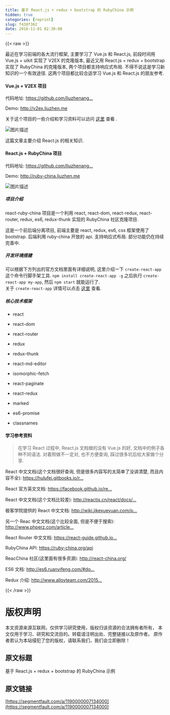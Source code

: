 ```yaml
---
title: 基于 React.js + redux + bootstrap 的 RubyChina 示例
hidden: true
categories: [reprint]
slug: f438f362
date: 2018-11-01 02:30:08
---
```


{{< raw >}}
<p>&#x6700;&#x8FD1;&#x5728;&#x5B66;&#x4E60;&#x524D;&#x7AEF;&#x7684;&#x5404;&#x5927;&#x6D41;&#x884C;&#x6846;&#x67B6;, &#x4E3B;&#x8981;&#x5B66;&#x4E60;&#x4E86; Vue.js &#x548C; React.js, &#x524D;&#x6BB5;&#x65F6;&#x95F4;&#x7528; Vue.js + uikit &#x5B9E;&#x73B0;&#x4E86; V2EX &#x7684;&#x514B;&#x9686;&#x7248;&#x672C;, &#x6700;&#x8FD1;&#x53C8;&#x7528; React.js + redux + bootstrap &#x5B9E;&#x73B0;&#x4E86; RubyChina &#x7684;&#x514B;&#x9686;&#x7248;&#x672C;, &#x4E24;&#x4E2A;&#x9879;&#x76EE;&#x90FD;&#x652F;&#x6301;&#x54CD;&#x5E94;&#x5F0F;&#x5E03;&#x5C40;. &#x4E0D;&#x5F97;&#x4E0D;&#x8BF4;&#x8FD9;&#x662F;&#x5B66;&#x4E60;&#x65B0;&#x77E5;&#x8BC6;&#x7684;&#x4E00;&#x4E2A;&#x6709;&#x6548;&#x9014;&#x5F84;. &#x8FD9;&#x4E24;&#x4E2A;&#x9879;&#x76EE;&#x90FD;&#x6BD4;&#x8F83;&#x5408;&#x9002;&#x5B66;&#x4E60; Vue.js &#x548C; React.js &#x7684;&#x670B;&#x53CB;&#x53C2;&#x8003;.</p><h4>Vue.js + V2EX &#x9879;&#x76EE;</h4><p>&#x4EE3;&#x7801;&#x5730;&#x5740;: <a href="https://github.com/liuzhenangel/v2ex_frontend" rel="nofollow noreferrer" target="_blank">https://github.com/liuzhenang...</a></p><p>Demo: <a href="http://v2ex.liuzhen.me" rel="nofollow noreferrer" target="_blank">http://v2ex.liuzhen.me</a></p><p>&#x5173;&#x4E8E;&#x8FD9;&#x4E2A;&#x9879;&#x76EE;&#x7684;&#x4E00;&#x4E9B;&#x4ECB;&#x7ECD;&#x548C;&#x5B66;&#x4E60;&#x8D44;&#x6599;&#x53EF;&#x4EE5;&#x8BBF;&#x95EE; <a href="https://github.com/liuzhenangel/v2ex_frontend" rel="nofollow noreferrer" target="_blank">&#x8FD9;&#x91CC;</a> &#x67E5;&#x770B; .</p><p><span class="img-wrap"><img data-src="/img/bVD51L?w=1365&amp;h=1365" src="https://static.alili.tech/img/bVD51L?w=1365&amp;h=1365" alt="&#x56FE;&#x7247;&#x63CF;&#x8FF0;" title="&#x56FE;&#x7247;&#x63CF;&#x8FF0;" style="cursor:pointer;display:inline"></span></p><p>&#x8FD9;&#x7BC7;&#x6587;&#x7AE0;&#x4E3B;&#x8981;&#x4ECB;&#x7ECD; React.js &#x7684;&#x76F8;&#x5173;&#x77E5;&#x8BC6;.</p><h4>React.js + RubyChina &#x9879;&#x76EE;</h4><p>&#x4EE3;&#x7801;&#x5730;&#x5740;: <a href="https://github.com/liuzhenangel/react-ruby-china" rel="nofollow noreferrer" target="_blank">https://github.com/liuzhenang...</a></p><p>Demo: <a href="http://ruby-china.liuzhen.me" rel="nofollow noreferrer" target="_blank">http://ruby-china.liuzhen.me</a></p><p><span class="img-wrap"><img data-src="/img/bVD51V?w=1911&amp;h=1248" src="https://static.alili.tech/img/bVD51V?w=1911&amp;h=1248" alt="&#x56FE;&#x7247;&#x63CF;&#x8FF0;" title="&#x56FE;&#x7247;&#x63CF;&#x8FF0;" style="cursor:pointer;display:inline"></span></p><h5>&#x9879;&#x76EE;&#x4ECB;&#x7ECD;</h5><p>react-ruby-china &#x9879;&#x76EE;&#x662F;&#x4E00;&#x4E2A;&#x5229;&#x7528; react, react-dom, react-redux, react-router, redux, es6, redux-thunk &#x5B9E;&#x73B0;&#x7684; RubyChina &#x793E;&#x533A;&#x514B;&#x9686;&#x9879;&#x76EE;.</p><p>&#x8FD9;&#x662F;&#x4E00;&#x4E2A;&#x524D;&#x540E;&#x7AEF;&#x5206;&#x79BB;&#x9879;&#x76EE;, &#x524D;&#x7AEF;&#x4E3B;&#x8981;&#x662F; react, redux, es6, css &#x6846;&#x67B6;&#x4F7F;&#x7528;&#x4E86; bootstrap. &#x540E;&#x7AEF;&#x5229;&#x7528; ruby-china &#x5F00;&#x653E;&#x7684; api. &#x652F;&#x6301;&#x54CD;&#x5E94;&#x5F0F;&#x5E03;&#x5C40;. &#x90E8;&#x5206;&#x529F;&#x80FD;&#x4ECD;&#x5728;&#x6301;&#x7EED;&#x5B8C;&#x5584;&#x4E2D;.</p><h5>&#x5F00;&#x53D1;&#x73AF;&#x5883;&#x642D;&#x5EFA;</h5><p>&#x53EF;&#x4EE5;&#x6839;&#x636E;&#x4E0B;&#x65B9;&#x5217;&#x51FA;&#x7684;&#x5B98;&#x65B9;&#x6587;&#x6863;&#x91CC;&#x9762;&#x6709;&#x8BE6;&#x7EC6;&#x8BF4;&#x660E;, &#x8FD9;&#x91CC;&#x4ECB;&#x7ECD;&#x4E00;&#x4E0B; <code>create-react-app</code> &#x8FD9;&#x4E2A;&#x547D;&#x4EE4;&#x884C;&#x811A;&#x624B;&#x67B6;&#x5DE5;&#x5177;. <code>npm install create-react-app -g</code> &#x4E4B;&#x540E;&#x6267;&#x884C; <code>create-react-app my-app</code>, &#x7136;&#x540E; <code>npm start</code> &#x5C31;&#x80FD;&#x8FD0;&#x884C;&#x4E86;.<br>&#x5173;&#x4E8E; <code>create-react-app</code> &#x8BE6;&#x60C5;&#x53EF;&#x4EE5;&#x70B9;&#x51FB; <a href="https://github.com/facebookincubator/create-react-app" rel="nofollow noreferrer" target="_blank">&#x8FD9;&#x91CC;</a> &#x67E5;&#x770B;.</p><h5>&#x6838;&#x5FC3;&#x6280;&#x672F;&#x6846;&#x67B6;</h5><ul><li><p>react</p></li><li><p>react-dom</p></li><li><p>react-router</p></li><li><p>redux</p></li><li><p>redux-thunk</p></li><li><p>react-md-editor</p></li><li><p>isomorphic-fetch</p></li><li><p>react-paginate</p></li><li><p>react-redux</p></li><li><p>marked</p></li><li><p>es6-promise</p></li><li><p>classnames</p></li></ul><h4>&#x5B66;&#x4E60;&#x53C2;&#x8003;&#x8D44;&#x6599;</h4><blockquote><p>&#x5728;&#x5B66;&#x4E60; React &#x8FC7;&#x7A0B;&#x4E2D;, React.js &#x6587;&#x6863;&#x505A;&#x7684;&#x6CA1;&#x6709; Vue.js &#x7684;&#x597D;, &#x6587;&#x6863;&#x4E2D;&#x7684;&#x4F8B;&#x5B50;&#x5404;&#x79CD;&#x4E0D;&#x540C;&#x8BED;&#x6CD5;. &#x5BF9;&#x7740;&#x7167;&#x505A;&#x4E0D;&#x4E00;&#x5B9A;&#x5BF9;, &#x4E5F;&#x4E0D;&#x65B9;&#x4FBF;&#x67E5;&#x8BE2;, &#x8E29;&#x8FC7;&#x5F88;&#x591A;&#x5751;&#x540E;&#x7ED9;&#x5927;&#x5BB6;&#x505A;&#x4E2A;&#x5206;&#x4EAB;.</p></blockquote><p>React &#x4E2D;&#x6587;&#x6587;&#x6863;(&#x8FD9;&#x4E2A;&#x6587;&#x6863;&#x5F88;&#x597D;&#x67E5;&#x8BE2;, &#x4F46;&#x662F;&#x5F88;&#x591A;&#x5185;&#x5BB9;&#x5199;&#x7684;&#x592A;&#x7B80;&#x5355;&#x4E86;&#x6CA1;&#x8BB2;&#x6E05;&#x695A;, &#x800C;&#x4E14;&#x5185;&#x5BB9;&#x4E0D;&#x5168;): <a href="https://hulufei.gitbooks.io/react-tutorial/content/index.html" rel="nofollow noreferrer" target="_blank">https://hulufei.gitbooks.io/r...</a></p><p>React &#x5B98;&#x65B9;&#x82F1;&#x6587;&#x6587;&#x6863;: <a href="https://facebook.github.io/react/docs/getting-started.html" rel="nofollow noreferrer" target="_blank">https://facebook.github.io/re...</a></p><p>React &#x4E2D;&#x6587;&#x6587;&#x6863;(&#x8FD9;&#x4E2A;&#x6587;&#x6863;&#x6BD4;&#x8F83;&#x5DEE;): <a href="http://reactjs.cn/react/docs/getting-started-zh-CN.html" rel="nofollow noreferrer" target="_blank">http://reactjs.cn/react/docs/...</a></p><p>&#x6781;&#x5BA2;&#x5B66;&#x9662;&#x63D0;&#x4F9B;&#x7684; React &#x4E2D;&#x6587;&#x6587;&#x6863;: <a href="http://wiki.jikexueyuan.com/project/react/" rel="nofollow noreferrer" target="_blank">http://wiki.jikexueyuan.com/p...</a></p><p>&#x53E6;&#x4E00;&#x4E2A; Reac &#x4E2D;&#x6587;&#x6587;&#x6863;(&#x8FD9;&#x4E2A;&#x6BD4;&#x8F83;&#x5168;&#x9762;, &#x4F46;&#x662F;&#x4E0D;&#x4FBF;&#x4E8E;&#x641C;&#x7D22;): <a href="http://www.phperz.com/article/15/0712/140537.html" rel="nofollow noreferrer" target="_blank">http://www.phperz.com/article...</a></p><p>React Router &#x4E2D;&#x6587;&#x6587;&#x6863;: <a href="https://react-guide.github.io/react-router-cn/" rel="nofollow noreferrer" target="_blank">https://react-guide.github.io...</a></p><p>RubyChina API: <a href="https://ruby-china.org/api" rel="nofollow noreferrer" target="_blank">https://ruby-china.org/api</a></p><p>ReacChina &#x793E;&#x533A;(&#x8FD9;&#x91CC;&#x9762;&#x6709;&#x5F88;&#x591A;&#x8D44;&#x6E90;): <a href="http://react-china.org/" rel="nofollow noreferrer" target="_blank">http://react-china.org/</a></p><p>ES6 &#x6587;&#x6863;: <a href="http://es6.ruanyifeng.com/#docs/intro" rel="nofollow noreferrer" target="_blank">http://es6.ruanyifeng.com/#do...</a></p><p>Redux &#x4ECB;&#x7ECD;: <a href="http://www.alloyteam.com/2015/09/react-redux/" rel="nofollow noreferrer" target="_blank">http://www.alloyteam.com/2015...</a></p>
{{< /raw >}}

# 版权声明
本文资源来源互联网，仅供学习研究使用，版权归该资源的合法拥有者所有，
本文仅用于学习、研究和交流目的。转载请注明出处、完整链接以及原作者。
原作者若认为本站侵犯了您的版权，请联系我们，我们会立即删除！

## 原文标题
基于 React.js + redux + bootstrap 的 RubyChina 示例

## 原文链接
[https://segmentfault.com/a/1190000007134000](https://segmentfault.com/a/1190000007134000)

